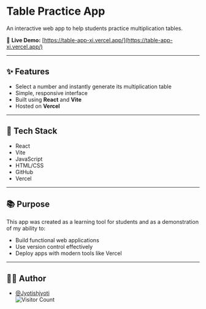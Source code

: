 # Table Practice App

An interactive web app to help students practice multiplication tables.

🔗 **Live Demo:** [https://table-app-xi.vercel.app/](https://table-app-xi.vercel.app/)

---

## ✨ Features

- Select a number and instantly generate its multiplication table
- Simple, responsive interface
- Built using **React** and **Vite**
- Hosted on **Vercel**

---

## 🚀 Tech Stack

- React
- Vite
- JavaScript
- HTML/CSS
- GitHub
- Vercel

---

## 📚 Purpose

This app was created as a learning tool for students and as a demonstration of my ability to:

- Build functional web applications
- Use version control effectively
- Deploy apps with modern tools like Vercel

---

## 👨‍💻 Author

- [@Jyotishjyoti](https://github.com/Jyotishjyoti)  
![Visitor Count](https://profile-counter.glitch.me/table-practice/count.svg)
